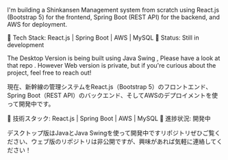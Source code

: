 I'm building a Shinkansen Management system from scratch using React.js (Bootstrap 5) for the frontend, Spring Boot (REST API) for the backend, and AWS for deployment.

🔹 Tech Stack: React.js | Spring Boot | AWS | MySQL
🔹 Status: Still in development

The Desktop Version is being built using Java Swing , Please have a look at that repo . However Web version is private, but if you're curious about the project, feel free to reach out!



現在、新幹線の管理システムをReact.js（Bootstrap 5）のフロントエンド、Spring Boot（REST API）のバックエンド、そしてAWSのデプロイメントを使って開発中です。

🔹 技術スタック: React.js | Spring Boot | AWS | MySQL
🔹 進捗状況: 開発中

デスクトップ版はJavaとJava Swingを使って開発中ですリポジトリぜひご覧ください、ウェブ版のリポジトリは非公開ですが、興味があれば気軽に連絡してください！

